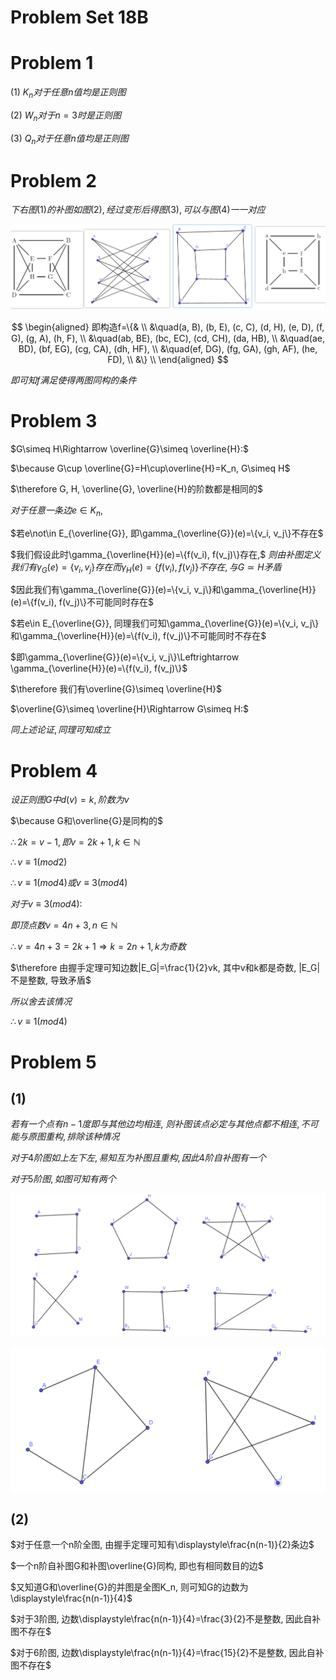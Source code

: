 # Problem Set 18B

# Problem 1

(1) $K_n对于任意n值均是正则图$

(2) $W_n对于n=3时是正则图$

(3) $Q_n对于任意n值均是正则图$


# Problem 2

$下右图(1)的补图如图(2), 经过变形后得图(3), 可以与图(4)一一对应$

![](./images/2020-12-22-00-11-12.png)

$$
\begin{aligned}
即构造f=\{& \\
&\quad(a, B), (b, E), (c, C), (d, H), (e, D), (f, G), (g, A), (h, F), \\
&\quad(ab, BE), (bc, EC), (cd, CH), (da, HB), \\
&\quad(ae, BD), (bf, EG), (cg, CA), (dh, HF), \\
&\quad(ef, DG), (fg, GA), (gh, AF), (he, FD), \\
&\} \\
\end{aligned}
$$

$即可知f满足使得两图同构的条件$


# Problem 3

$G\simeq H\Rightarrow \overline{G}\simeq \overline{H}:$

$\because G\cup \overline{G}=H\cup\overline{H}=K_n, G\simeq H$

$\therefore G, H, \overline{G}, \overline{H}的阶数都是相同的$

$对于任意一条边e\in K_n,$

$若e\not\in E_{\overline{G}}, 即\gamma_{\overline{G}}(e)=\{v_i, v_j\}不存在$

$我们假设此时\gamma_{\overline{H}}(e)=\{f(v_i), f(v_j)\}存在,$
$则由补图定义我们有\gamma_{G}(e)=\{v_i, v_j\}存在而\gamma_{H}(e)=\{f(v_i), f(v_j)\}不存在, 与G\simeq H矛盾$

$因此我们有\gamma_{\overline{G}}(e)=\{v_i, v_j\}和\gamma_{\overline{H}}(e)=\{f(v_i), f(v_j)\}不可能同时存在$

$若e\in E_{\overline{G}}, 同理我们可知\gamma_{\overline{G}}(e)=\{v_i, v_j\}和\gamma_{\overline{H}}(e)=\{f(v_i), f(v_j)\}不可能同时不存在$

$即\gamma_{\overline{G}}(e)=\{v_i, v_j\}\Leftrightarrow \gamma_{\overline{H}}(e)=\{f(v_i), f(v_j)\}$

$\therefore 我们有\overline{G}\simeq \overline{H}$

$\overline{G}\simeq \overline{H}\Rightarrow G\simeq H:$

$同上述论证, 同理可知成立$


# Problem 4

$设正则图G中d(v)=k, 阶数为v$

$\because G和\overline{G}是同构的$

$\therefore 2k=v-1, 即v=2k+1, k\in \mathbb{N}$

$\therefore v\equiv 1 (mod 2)$

$\therefore v\equiv 1 (mod 4) 或 v\equiv 3 (mod 4)$

$对于v\equiv 3 (mod 4):$

$即顶点数v=4n+3, n\in \mathbb{N}$

$\therefore v=4n+3=2k+1 \Rightarrow k=2n+1, k为奇数$

$\therefore 由握手定理可知边数|E_G|=\frac{1}{2}vk, 其中v和k都是奇数, |E_G|不是整数, 导致矛盾$

$所以舍去该情况$

$\therefore v\equiv 1 (mod 4)$


# Problem 5

## (1)

$若有一个点有n-1度即与其他边均相连,$
$则补图该点必定与其他点都不相连, 不可能与原图重构, 排除该种情况$

$对于4阶图如上左下左, 易知互为补图且重构, 因此4阶自补图有一个$

$对于5阶图, 如图可知有两个$

![](./images/2020-12-22-16-24-38.png)

![](./images/2020-12-22-16-51-14.png)

## (2)

$对于任意一个n阶全图, 由握手定理可知有\displaystyle\frac{n(n-1)}{2}条边$

$一个n阶自补图G和补图\overline{G}同构, 即也有相同数目的边$

$又知道G和\overline{G}的并图是全图K_n, 则可知G的边数为\displaystyle\frac{n(n-1)}{4}$

$对于3阶图, 边数\displaystyle\frac{n(n-1)}{4}=\frac{3}{2}不是整数, 因此自补图不存在$

$对于6阶图, 边数\displaystyle\frac{n(n-1)}{4}=\frac{15}{2}不是整数, 因此自补图不存在$